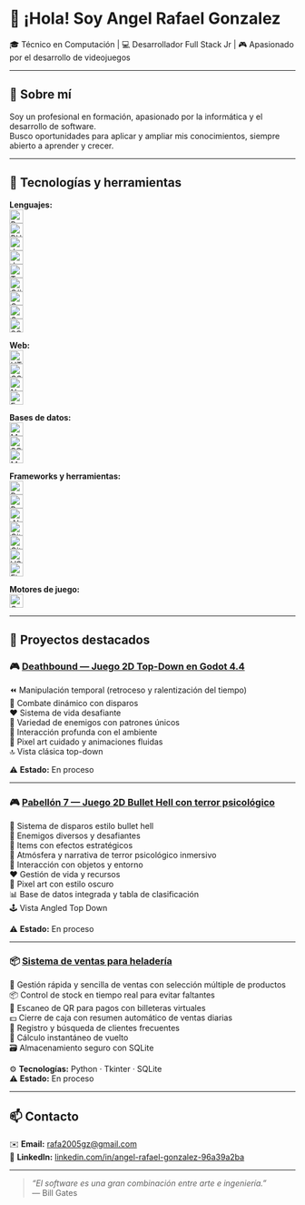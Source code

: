 # 👋 ¡Hola! Soy **Angel Rafael Gonzalez**

🎓 Técnico en Computación | 💻 Desarrollador Full Stack Jr | 🎮 Apasionado por el desarrollo de videojuegos

---

## 🔧 Sobre mí

Soy un profesional en formación, apasionado por la informática y el desarrollo de software.  
Busco oportunidades para aplicar y ampliar mis conocimientos, siempre abierto a aprender y crecer.

---

## 🚀 Tecnologías y herramientas

**Lenguajes:**  
<img src="https://cdn.jsdelivr.net/gh/devicons/devicon/icons/python/python-original.svg" alt="Python" width="24" height="24"/>  
<img src="https://cdn.jsdelivr.net/gh/devicons/devicon/icons/php/php-original.svg" alt="PHP" width="24" height="24"/>  
<img src="https://cdn.jsdelivr.net/gh/devicons/devicon/icons/java/java-original.svg" alt="Java" width="24" height="24"/>  
<img src="https://cdn.jsdelivr.net/gh/devicons/devicon/icons/javascript/javascript-original.svg" alt="JavaScript" width="24" height="24"/>  
<img src="https://cdn.jsdelivr.net/gh/devicons/devicon/icons/typescript/typescript-original.svg" alt="TypeScript" width="24" height="24"/>  
<img src="https://cdn.jsdelivr.net/gh/devicons/devicon/icons/csharp/csharp-original.svg" alt="C#" width="24" height="24"/>  
<img src="https://cdn.jsdelivr.net/gh/devicons/devicon/icons/cplusplus/cplusplus-original.svg" alt="C++" width="24" height="24"/>  
<img src="https://raw.githubusercontent.com/godotengine/godot-icons/master/godot_icon.svg" alt="GDScript" width="24" height="24"/>  
<img src="https://cdn.jsdelivr.net/gh/devicons/devicon/icons/mysql/mysql-original.svg" alt="SQL" width="24" height="24"/>  

**Web:**  
<img src="https://cdn.jsdelivr.net/gh/devicons/devicon/icons/html5/html5-original.svg" alt="HTML5" width="24" height="24"/>  
<img src="https://cdn.jsdelivr.net/gh/devicons/devicon/icons/css3/css3-original.svg" alt="CSS3" width="24" height="24"/>  
<img src="https://cdn.jsdelivr.net/gh/devicons/devicon/icons/nodejs/nodejs-original.svg" alt="Node.js" width="24" height="24"/>  
<img src="https://cdn.jsdelivr.net/gh/devicons/devicon/icons/express/express-original.svg" alt="Express" width="24" height="24"/>  

**Bases de datos:**  
<img src="https://cdn.jsdelivr.net/gh/devicons/devicon/icons/mysql/mysql-original.svg" alt="MySQL" width="24" height="24"/>  
<img src="https://cdn.jsdelivr.net/gh/devicons/devicon/icons/sqlite/sqlite-original.svg" alt="SQLite" width="24" height="24"/>  
<img src="https://cdn.jsdelivr.net/gh/devicons/devicon/icons/mongodb/mongodb-original.svg" alt="MongoDB" width="24" height="24"/>  

**Frameworks y herramientas:**  
<img src="https://cdn.jsdelivr.net/gh/devicons/devicon/icons/react/react-original.svg" alt="React" width="24" height="24"/>  
<img src="https://cdn.jsdelivr.net/gh/devicons/devicon/icons/bootstrap/bootstrap-plain.svg" alt="Bootstrap" width="24" height="24"/>  
<img src="https://cdn.jsdelivr.net/gh/devicons/devicon/icons/dot-net/dot-net-original.svg" alt=".NET" width="24" height="24"/>  
<img src="https://cdn.jsdelivr.net/gh/devicons/devicon/icons/git/git-original.svg" alt="Git" width="24" height="24"/>  
<img src="https://cdn.jsdelivr.net/gh/devicons/devicon/icons/github/github-original.svg" alt="GitHub" width="24" height="24"/>  
<img src="https://cdn.jsdelivr.net/gh/devicons/devicon/icons/vscode/vscode-original.svg" alt="VS Code" width="24" height="24"/>  
<img src="https://cdn.jsdelivr.net/gh/devicons/devicon/icons/figma/figma-original.svg" alt="Figma" width="24" height="24"/>  

**Motores de juego:**  
<img src="https://raw.githubusercontent.com/godotengine/godot-icons/master/godot_icon.svg" alt="Godot Engine" width="24" height="24"/>


---

## 📂 Proyectos destacados

### 🎮 [Deathbound — Juego 2D Top-Down en Godot 4.4](https://github.com/rafael-gonzalez-ARG/DEATHBOUND)

⏪ Manipulación temporal (retroceso y ralentización del tiempo)  
🔫 Combate dinámico con disparos  
❤️ Sistema de vida desafiante  
👾 Variedad de enemigos con patrones únicos  
🌿 Interacción profunda con el ambiente  
🎨 Pixel art cuidado y animaciones fluidas  
🔝 Vista clásica top-down  

⚠️ **Estado:** En proceso

---

### 🎮 [Pabellón 7 — Juego 2D Bullet Hell con terror psicológico](https://github.com/rafael-gonzalez-ARG/Pabellon_7)

🔫 Sistema de disparos estilo bullet hell  
👾 Enemigos diversos y desafiantes  
🎁 Items con efectos estratégicos  
🧠 Atmósfera y narrativa de terror psicológico inmersivo  
🌌 Interacción con objetos y entorno  
❤️ Gestión de vida y recursos  
🎨 Pixel art con estilo oscuro  
📊 Base de datos integrada y tabla de clasificación  
🕹️ Vista Angled Top Down

⚠️ **Estado:** En proceso

---

### 📦 [Sistema de ventas para heladería](https://github.com/rafael-gonzalez-ARG/Sistema-de-Gestion)

🛒 Gestión rápida y sencilla de ventas con selección múltiple de productos  
📦 Control de stock en tiempo real para evitar faltantes  
📱 Escaneo de QR para pagos con billeteras virtuales  
💵 Cierre de caja con resumen automático de ventas diarias  
👤 Registro y búsqueda de clientes frecuentes  
💸 Cálculo instantáneo de vuelto  
🗃️ Almacenamiento seguro con SQLite  

⚙️ **Tecnologías:** Python · Tkinter · SQLite  
⚠️ **Estado:** En proceso

---

## 📫 Contacto

✉️ **Email:** rafa2005gz@gmail.com  
💼 **LinkedIn:** [linkedin.com/in/angel-rafael-gonzalez-96a39a2ba](https://www.linkedin.com/in/angel-rafael-gonzalez-96a39a2ba)

---

> _“El software es una gran combinación entre arte e ingeniería.”_  
> — Bill Gates
